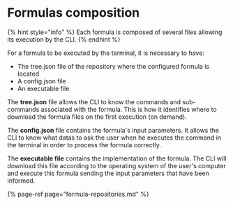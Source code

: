 # Formulas composition

{% hint style="info" %}
Each formula is composed of several files allowing its execution by the CLI.
{% endhint %}

For a formula to be executed by the terminal, it is necessary to have: 

* The tree.json file of the repository where the configured formula is located 
* A config.json file 
* An executable file

The **tree.json** file allows the CLI to know the commands and sub-commands associated with the formula. This is how it identifies where to download the formula files on the first execution \(on demand\).

The **config.json** file contains the formula's input parameters. It allows the CLI to know what datas to ask the user when he executes the command in the terminal in order to process the formula correctly.

The **executable file** contains the implementation of the formula. The CLI will download this file according to the operating system of the user's computer and execute this formula sending the input parameters that have been informed.

{% page-ref page="formula-repositories.md" %}

